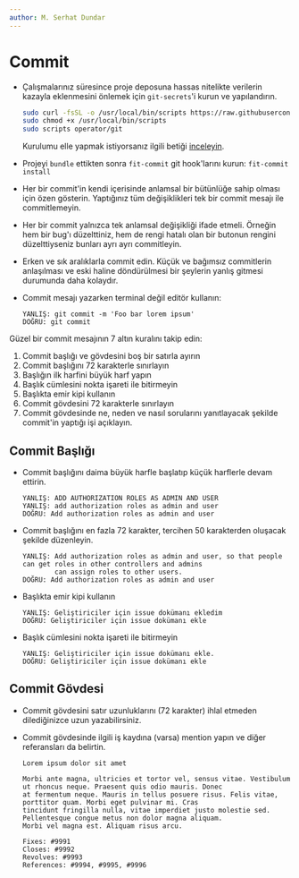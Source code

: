 ```yaml
---
author: M. Serhat Dundar
---
```


Commit
======

- Çalışmalarınız süresince proje deposuna hassas nitelikte verilerin kazayla
  eklenmesini önlemek için `git-secrets`'i kurun ve yapılandırın.

  ```bash
  sudo curl -fsSL -o /usr/local/bin/scripts https://raw.githubusercontent.com/omu/debian/master/bin/scripts
  sudo chmod +x /usr/local/bin/scripts
  sudo scripts operator/git
  ```

  Kurulumu elle yapmak istiyorsanız ilgili betiği
  [inceleyin](https://github.com/omu/debian/blob/master/lib/scripts/operator/git.sh).

- Projeyi `bundle` ettikten sonra `fit-commit` git hook'larını kurun: `fit-commit install`

- Her bir commit'in kendi içerisinde anlamsal bir bütünlüğe sahip olması için özen gösterin. Yaptığınız tüm
  değişiklikleri tek bir commit mesajı ile commitlemeyin.

- Her bir commit yalnızca tek anlamsal değişikliği ifade etmeli. Örneğin hem bir bug'ı düzelttiniz, hem de rengi hatalı
  olan bir butonun rengini düzelttiyseniz bunları ayrı ayrı commitleyin.

- Erken ve sık aralıklarla commit edin. Küçük ve bağımsız commitlerin anlaşılması ve eski haline döndürülmesi bir
  şeylerin yanlış gitmesi durumunda daha kolaydır.

- Commit mesajı yazarken terminal değil editör kullanın:

      YANLIŞ: git commit -m 'Foo bar lorem ipsum'
      DOĞRU: git commit

Güzel bir commit mesajının 7 altın kuralını takip edin:

1. Commit başlığı ve gövdesini boş bir satırla ayırın
2. Commit başlığını 72 karakterle sınırlayın
3. Başlığın ilk harfini büyük harf yapın
4. Başlık cümlesini nokta işareti ile bitirmeyin
5. Başlıkta emir kipi kullanın
6. Commit gövdesini 72 karakterle sınırlayın
7. Commit gövdesinde ne, neden ve nasıl sorularını yanıtlayacak şekilde commit'in yaptığı işi açıklayın.

Commit Başlığı
--------------

- Commit başlığını daima büyük harfle başlatıp küçük harflerle devam ettirin.

      YANLIŞ: ADD AUTHORIZATION ROLES AS ADMIN AND USER
      YANLIŞ: add authorization roles as admin and user
      DOĞRU: Add authorization roles as admin and user

- Commit başlığını en fazla 72 karakter, tercihen 50 karakterden oluşacak şekilde düzenleyin.

      YANLIŞ: Add authorization roles as admin and user, so that people can get roles in other controllers and admins
              can assign roles to other users.
      DOĞRU: Add authorization roles as admin and user

- Başlıkta emir kipi kullanın

      YANLIŞ: Geliştiriciler için issue dokümanı ekledim
      DOĞRU: Geliştiriciler için issue dokümanı ekle

- Başlık cümlesini nokta işareti ile bitirmeyin

      YANLIŞ: Geliştiriciler için issue dokümanı ekle.
      DOĞRU: Geliştiriciler için issue dokümanı ekle

Commit Gövdesi
--------------

- Commit gövdesini satır uzunluklarını (72 karakter) ihlal etmeden dilediğinizce uzun yazabilirsiniz.

- Commit gövdesinde ilgili iş kaydına (varsa) mention yapın ve diğer referansları da belirtin.

      Lorem ipsum dolor sit amet

      Morbi ante magna, ultricies et tortor vel, sensus vitae. Vestibulum ut rhoncus neque. Praesent quis odio mauris. Donec
      at fermentum neque. Mauris in tellus posuere risus. Felis vitae, porttitor quam. Morbi eget pulvinar mi. Cras
      tincidunt fringilla nulla, vitae imperdiet justo molestie sed. Pellentesque congue metus non dolor magna aliquam.
      Morbi vel magna est. Aliquam risus arcu.

      Fixes: #9991
      Closes: #9992
      Revolves: #9993
      References: #9994, #9995, #9996
